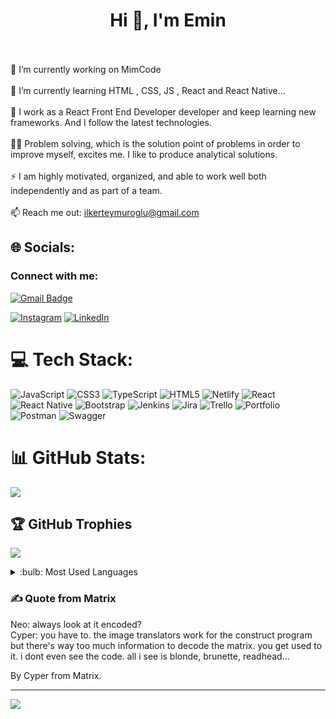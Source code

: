<h1 align="center">Hi 👋, I'm Emin</h1>

<br><br>🔭 I’m currently working on MimCode<br><br>🌱 I’m currently learning HTML , CSS, JS , React and React Native...<br><br>🧳 I work as a React Front End Developer developer and keep learning new frameworks. And I follow the latest technologies.<br><br>👨‍💻 Problem solving, which is the solution point of problems in order to improve myself, excites me. I like to produce analytical solutions.<br><br>⚡ I am highly motivated, organized, and able to work well both independently and as part of a team.<br><br>📫 Reach me out: ilkerteymuroglu@gmail.com


## 🌐 Socials:
<h3 align="left">Connect with me:</h3>
<p align="left">
 
[![Gmail Badge](https://img.shields.io/badge/Gmail-d14836?style=flat-square&logo=Gmail&logoColor=white&link=mailto:ilkerteymuroglu@gmail.com)](mailto:ilkerteymuroglu@gmail.com)

[![Instagram](https://img.shields.io/badge/Instagram-%23E4405F.svg?logo=Instagram&logoColor=white)](https://instagram.com/teymurilker) [![LinkedIn](https://img.shields.io/badge/LinkedIn-%230077B5.svg?logo=linkedin&logoColor=white)](https://linkedin.com/in/ilkerteymuroglu/)  

# 💻 Tech Stack:
![JavaScript](https://img.shields.io/badge/javascript-%23323330.svg?style=for-the-badge&logo=javascript&logoColor=%23F7DF1E) ![CSS3](https://img.shields.io/badge/css3-%231572B6.svg?style=for-the-badge&logo=css3&logoColor=white) ![TypeScript](https://img.shields.io/badge/typescript-%23007ACC.svg?style=for-the-badge&logo=typescript&logoColor=white) ![HTML5](https://img.shields.io/badge/html5-%23E34F26.svg?style=for-the-badge&logo=html5&logoColor=white) ![Netlify](https://img.shields.io/badge/netlify-%23000000.svg?style=for-the-badge&logo=netlify&logoColor=#00C7B7) ![React](https://img.shields.io/badge/react-%2320232a.svg?style=for-the-badge&logo=react&logoColor=%2361DAFB) ![React Native](https://img.shields.io/badge/react_native-%2320232a.svg?style=for-the-badge&logo=react&logoColor=%2361DAFB) ![Bootstrap](https://img.shields.io/badge/bootstrap-%23563D7C.svg?style=for-the-badge&logo=bootstrap&logoColor=white) ![Jenkins](https://img.shields.io/badge/jenkins-%232C5263.svg?style=for-the-badge&logo=jenkins&logoColor=white) ![Jira](https://img.shields.io/badge/jira-%230A0FFF.svg?style=for-the-badge&logo=jira&logoColor=white) ![Trello](https://img.shields.io/badge/Trello-%23026AA7.svg?style=for-the-badge&logo=Trello&logoColor=white) ![Portfolio](https://img.shields.io/badge/Portfolio-%23000000.svg?style=for-the-badge&logo=firefox&logoColor=#FF7139) ![Postman](https://img.shields.io/badge/Postman-FF6C37?style=for-the-badge&logo=postman&logoColor=white) ![Swagger](https://img.shields.io/badge/-Swagger-%23Clojure?style=for-the-badge&logo=swagger&logoColor=white)
# 📊 GitHub Stats:
![](https://github-readme-streak-stats.herokuapp.com/?user=ilkerteymur&theme=dark&hide_border=false)<br/>

## 🏆 GitHub Trophies
![](https://github-profile-trophy.vercel.app/?username=ilkerteymur&theme=radical&no-frame=false&no-bg=true&margin-w=4)


<details>
<summary>:bulb: Most Used Languages</summary>
<img src='https://github-readme-stats.vercel.app/api/top-langs/?username=ilkerteymur&layout=compact'>
</details>

### ✍️  Quote from Matrix
Neo: always look at it encoded? <br>
Cyper: you have to. the image translators work for the construct program
but there's way too much information to decode the matrix.
you get used to it. i dont even see the code. all i see is blonde, brunette, readhead... 

By Cyper from Matrix.

---
[![](https://visitcount.itsvg.in/api?id=ilkerteymur&icon=0&color=0)](https://visitcount.itsvg.in)

<!-- Proudly created with GPRM ( https://gprm.itsvg.in ) -->
